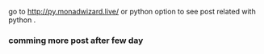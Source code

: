 go to http://py.monadwizard.live/
or python option to see post related with python .

### comming more post after few day
